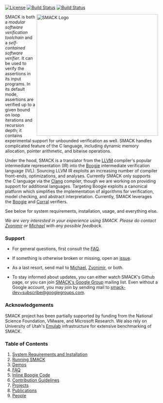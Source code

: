 
[![License](https://img.shields.io/github/license/smackers/smack?color=blue)](LICENSE)
[![Build Status](https://travis-ci.com/smackers/smack.svg?branch=master)](https://travis-ci.com/smackers/smack)
[![Build Status](https://travis-ci.com/smackers/smack.svg?branch=develop)](https://travis-ci.com/smackers/smack)

<img src="docs/smack-logo.png" width=400 alt="SMACK Logo" align="right">

SMACK is both a *modular software verification toolchain* and a
*self-contained software verifier*. It can be used to verify the assertions
in its input programs. In its default mode, assertions are verified up to a
given bound on loop iterations and recursion depth; it contains experimental
support for unbounded verification as well. SMACK handles complicated feature
of the C language, including dynamic memory allocation, pointer arithmetic, and
bitwise operations.

Under the hood, SMACK is a translator from the [LLVM](http://www.llvm.org)
compiler's popular intermediate representation (IR) into the
[Boogie](https://github.com/boogie-org/boogie) intermediate verification language (IVL).
Sourcing LLVM IR exploits an increasing number of compiler front-ends,
optimizations, and analyses. Currently SMACK only supports the C language via
the [Clang](http://clang.llvm.org) compiler, though we are working on providing
support for additional languages. Targeting Boogie exploits a canonical
platform which simplifies the implementation of algorithms for verification,
model checking, and abstract interpretation. Currently, SMACK leverages the
[Boogie](https://github.com/boogie-org/boogie) and [Corral](https://github.com/boogie-org/corral)
verifiers.

See below for system requirements, installation, usage, and everything else.

*We are very interested in your experience using SMACK. Please do contact
[Zvonimir](mailto:zvonimir@cs.utah.edu) or
[Michael](mailto:michael.emmi@gmail.com) with any possible feedback.*


### Support

* For general questions, first consult the [FAQ](docs/faq.md).

* If something is otherwise broken or missing, open an [issue](https://github.com/smackers/smack/issues).

* As a last resort, send mail to 
  [Michael](mailto:michael.emmi@gmail.com), [Zvonimir](mailto:zvonimir@cs.utah.edu), or both.

* To stay informed about updates, you can either watch SMACK's Github page,
  or you can join [SMACK's Google Group](http://groups.google.com/group/smack-dev)
  mailing list.  Even without a Google account, you may join by sending mail to
  [smack-dev+subscribe@googlegroups.com](mailto:smack-dev+subscribe@googlegroups.com).


### Acknowledgements

SMACK project has been partially supported by funding from the National Science
Foundation, VMware, and Microsoft Research. We also rely on University of
Utah's [Emulab](http://www.emulab.net/) infrastructure for extensive
benchmarking of SMACK.


### Table of Contents

1. [System Requirements and Installation](docs/installation.md)
1. [Running SMACK](docs/running.md)
1. [Demos](docs/demos.md)
1. [FAQ](docs/faq.md)
1. [Inline Boogie Code](docs/boogie-code.md)
1. [Contribution Guidelines](CONTRIBUTING.md)
1. [Projects](docs/projects.md)
1. [Publications](docs/publications.md)
1. [People](docs/people.md)

